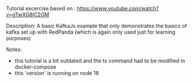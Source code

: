 Tutorial excercise based on : https://www.youtube.com/watch?v=gTwXG8lC2GM

Description:
    A basic KafkaJs example that only demonstrates the basics of kafka set up with RedPanda (which is again only used just for learning purposes)
    
Notes:
 - this tutorial is a bit outdated and the ts command had to be modified in docker-compose
 - this 'version' is running on node 18
